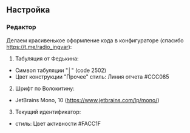 ## Настройка
### Редактор

Делаем красивенькое оформление кода в конфигураторе (спасибо https://t.me/radio_ingvar):

1. Табуляция от Федькина:
- Символ табуляции "│" (code 2502)
- Цвет конструкции "Прочее" стиль: Линия отчета #CCC085
2. Шрифт по Волокитину:
- JetBrains Mono, 10 (https://www.jetbrains.com/lp/mono/)
3. Текущий идентификатор:
- стиль: Цвет активности #FACC1F

